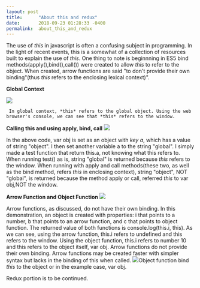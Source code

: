 ```yaml
---
layout: post
title:      "About this and redux"
date:       2018-09-23 01:28:33 -0400
permalink:  about_this_and_redux
---
```



   The use of *this* in javascript is often a confusing subject in programming. In the light of recent events, this is a somewhat of a collection of resources built to explain the use of *this*. One thing to note is beginnning in ES5 bind methods(apply(),bind(),call()) were created to allow *this* to refer to the object. When created, arrow functions are said "to don't provide their own binding"(thus *this* refers to the  enclosing lexical context)".
 
**Global Context**

![](https://i.imgur.com/6NDfuYu.png)

     In global context, *this* refers to the global object. Using the web browser's console, we can see that *this* refers to the window.

**Calling this and using apply, bind, call**
![](https://i.imgur.com/TJkaRsN.png)

   In the above code, var obj is set as an object with *key a*, which has a value of string "object". I then set another variable a to the string "global". I simply made a test function that return this.a, not knowing what this refers to. When running test() as is, string "global" is returned because *this* refers to the window. When running with apply and call methods(these two, as well as the bind method, refers *this* in enclosing context), string "object", NOT "global", is returned because the method apply or call, referred *this* to var obj,NOT the window.
		 
**Arrow Function and Object Function**
![](https://i.imgur.com/FHIKckE.png)

  Arrow functions, as discussed, do not have their own binding. In this demonstration, an object is created with properties: i that points to a number, b that points to an arrow function, and c that points to object function. The returned value of both functions is console.log(this.i, this). As we can see, using the arrow function, this.i refers to undefined and this refers to the window. Using the object function, this.i refers to number 10 and this refers to the object itself, var obj. Arrow functions do not provide their own binding. Arrow functions may be created faster with simpler syntax but lacks in the binding of this when called. ![](![](http://)http://)Object function bind *this* to the object or in the example case, var obj. 
		
   
	 
Redux portion is to be continued.
